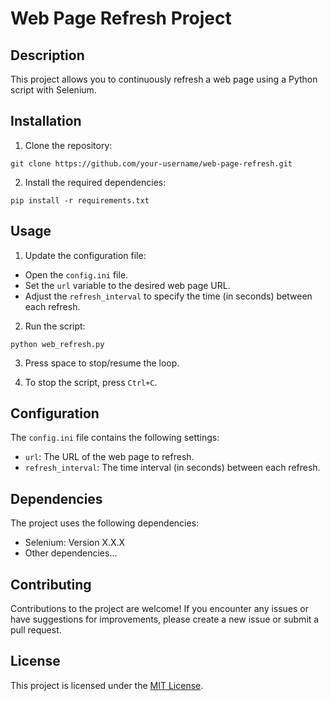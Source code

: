 # Web Page Refresh Project

## Description

This project allows you to continuously refresh a web page using a Python script with Selenium.

## Installation

1. Clone the repository:

```
git clone https://github.com/your-username/web-page-refresh.git
```

2. Install the required dependencies:

```
pip install -r requirements.txt
```

## Usage

1. Update the configuration file:

- Open the `config.ini` file.
- Set the `url` variable to the desired web page URL.
- Adjust the `refresh_interval` to specify the time (in seconds) between each refresh.

2. Run the script:

```
python web_refresh.py
```

3. Press space to stop/resume the loop. 

4. To stop the script, press `Ctrl+C`.

## Configuration

The `config.ini` file contains the following settings:

- `url`: The URL of the web page to refresh.
- `refresh_interval`: The time interval (in seconds) between each refresh.

## Dependencies

The project uses the following dependencies:

- Selenium: Version X.X.X
- Other dependencies...

## Contributing

Contributions to the project are welcome! If you encounter any issues or have suggestions for improvements, please create a new issue or submit a pull request.

## License

This project is licensed under the [MIT License](LICENSE).
